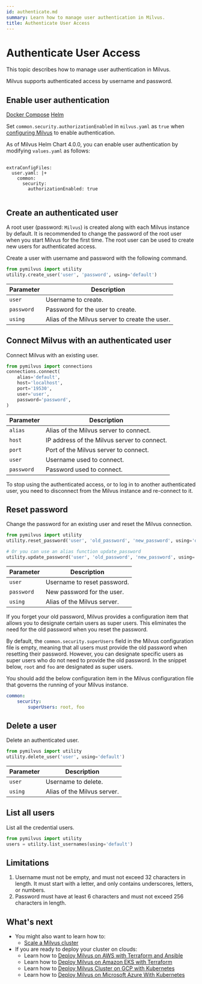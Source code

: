 ```yaml
---
id: authenticate.md
summary: Learn how to manage user authentication in Milvus.
title: Authenticate User Access
---
```


# Authenticate User Access

This topic describes how to manage user authentication in Milvus.

Milvus supports authenticated access by username and password.

## Enable user authentication



<div class="filter">
<a href="#docker">Docker Compose</a> <a href="#helm">Helm</a>
</div>

<div class="table-wrapper filter-docker" markdown="block">

Set <code>common.security.authorizationEnabled</code> in <code>milvus.yaml</code> as <code>true</code> when <a href="configure-docker.md">configuring Milvus</a> to enable authentication.

</div>

<div class="table-wrapper filter-helm" markdown="block">
    
As of Milvus Helm Chart 4.0.0, you can enable user authentication by modifying `values.yaml` as follows:

<pre>
  <code>
extraConfigFiles:
  user.yaml: |+
    common:
      security:
        authorizationEnabled: true
  </code>
</pre>
    
</div>


## Create an authenticated user
    

A root user (password: <code>Milvus</code>) is created along with each Milvus instance by default. It is recommended to change the password of the root user when you start Milvus for the first time. The root user can be used to create new users for authenticated access.

Create a user with username and password with the following command.

```python
from pymilvus import utility
utility.create_user('user', 'password', using='default') 
```

| Parameter                    |  Description                                    |
| ---------------------------- | ----------------------------------------------- |
| <code>user</code>            | Username to create.                             |
| <code>password</code>        | Password for the user to create.                |
| <code>using</code>           | Alias of the Milvus server to create the user.  |

    
## Connect Milvus with an authenticated user

Connect Milvus with an existing user.

```python
from pymilvus import connections
connections.connect(
    alias='default',
    host='localhost',
    port='19530',
    user='user',
    password='password',
)
```

| Parameter                      |  Description                                |
| ------------------------------ | ------------------------------------------- |
| <code>alias</code>             | Alias of the Milvus server to connect.      |
| <code>host</code>              | IP address of the Milvus server to connect. |
| <code>port</code>              | Port of the Milvus server to connect.       |
| <code>user</code>              | Username used to connect.                   |
| <code>password</code>          | Password used to connect.                   |

<div class="alert note">
To stop using the authenticated access, or to log in to another authenticated user, you need to disconnect from the Milvus instance and re-connect to it.
</div>

## Reset password

Change the password for an existing user and reset the Milvus connection.

```python
from pymilvus import utility
utility.reset_password('user', 'old_password', 'new_password', using='default')

# Or you can use an alias function update_password
utility.update_password('user', 'old_password', 'new_password', using='default')
```

| Parameter                    |  Description                            |
| ---------------------------- | --------------------------------------- |
| <code>user</code>            | Username to reset password.             |
| <code>password</code>        | New password for the user.              |
| <code>using</code>           | Alias of the Milvus server.             |

If you forget your old password, Milvus provides a configuration item that allows you to designate certain users as super users. This eliminates the need for the old password when you reset the password.

By default, the `common.security.superUsers` field in the Milvus configuration file is empty, meaning that all users must provide the old password when resetting their password. However, you can designate specific users as super users who do not need to provide the old password. In the snippet below, `root` and `foo` are designated as super users.

You should add the below configuration item in the Milvus configuration file that governs the running of your Milvus instance.

```yaml
common:
    security:
        superUsers: root, foo
```

## Delete a user

Delete an authenticated user.

```python
from pymilvus import utility
utility.delete_user('user', using='default')
```

| Parameter                    |  Description                            |
| ---------------------------- | --------------------------------------- |
| <code>user</code>            | Username to delete.                     |
| <code>using</code>           | Alias of the Milvus server.             |

## List all users

List all the credential users.

```python
from pymilvus import utility
users = utility.list_usernames(using='default')
```

## Limitations

1. Username must not be empty, and must not exceed 32 characters in length. It must start with a letter, and only contains underscores, letters, or numbers.
2. Password must have at least 6 characters and must not exceed 256 characters in length.

## What's next
- You might also want to learn how to:
  - [Scale a Milvus cluster](scaleout.md)
- If you are ready to deploy your cluster on clouds:
  - Learn how to [Deploy Milvus on AWS with Terraform and Ansible](aws.md)
  - Learn how to [Deploy Milvus on Amazon EKS with Terraform](eks.md)
  - Learn how to [Deploy Milvus Cluster on GCP with Kubernetes](gcp.md)
  - Learn how to [Deploy Milvus on Microsoft Azure With Kubernetes](azure.md)
